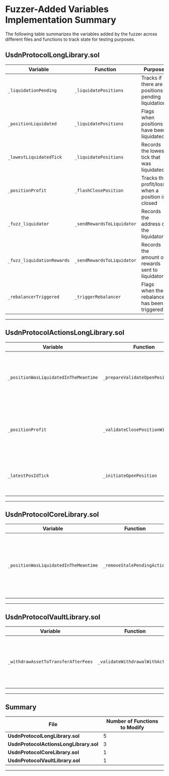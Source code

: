 # Fuzzer-Added Variables Implementation Summary

The following table summarizes the variables added by the fuzzer across different files and functions to track state for testing purposes.

## **UsdnProtocolLongLibrary.sol**

| Variable               | Function                | Purpose                                              |
|------------------------|------------------------|------------------------------------------------------|
| `_liquidationPending`   | `_liquidatePositions`   | Tracks if there are positions pending liquidation   |
| `_positionLiquidated`   | `_liquidatePositions`   | Flags when positions have been liquidated          |
| `_lowestLiquidatedTick` | `_liquidatePositions`   | Records the lowest tick that was liquidated        |
| `_positionProfit`       | `_flashClosePosition`   | Tracks the profit/loss when a position is closed   |
| `_fuzz_liquidator`      | `_sendRewardsToLiquidator` | Records the address of the liquidator            |
| `_fuzz_liquidationRewards` | `_sendRewardsToLiquidator` | Records the amount of rewards sent to liquidator |
| `_rebalancerTriggered`  | `_triggerRebalancer`    | Flags when the rebalancer has been triggered       |

---

## **UsdnProtocolActionsLongLibrary.sol**

| Variable                            | Function                             | Purpose                                              |
|-------------------------------------|-------------------------------------|------------------------------------------------------|
| `_positionWasLiquidatedInTheMeantime` | `_prepareValidateOpenPositionData`   | Flags when a position was liquidated while pending validation |
| `_positionProfit`                    | `_validateClosePositionWithAction`   | Records the profit/loss when a position is closed with validation |
| `_latestPosIdTick`                   | `_initiateOpenPosition`              | Records the tick of the most recently created position |

---

## **UsdnProtocolCoreLibrary.sol**

| Variable                            | Function                | Purpose                                              |
|-------------------------------------|------------------------|------------------------------------------------------|
| `_positionWasLiquidatedInTheMeantime` | `_removeStalePendingAction` | Flags when a position was liquidated before pending action could be processed |

---

## **UsdnProtocolVaultLibrary.sol**

| Variable                               | Function                          | Purpose                                                 |
|----------------------------------------|----------------------------------|---------------------------------------------------------|
| `_withdrawAssetToTransferAfterFees`      | `_validateWithdrawalWithAction`  | Records the amount of assets to transfer after fees during withdrawal |

---

## **Summary**

| File                                | Number of Functions to Modify |
|-------------------------------------|------------------------------|
| **UsdnProtocolLongLibrary.sol**     | 5 |
| **UsdnProtocolActionsLongLibrary.sol** | 3 |
| **UsdnProtocolCoreLibrary.sol**     | 1 |
| **UsdnProtocolVaultLibrary.sol**    | 1 |

---
